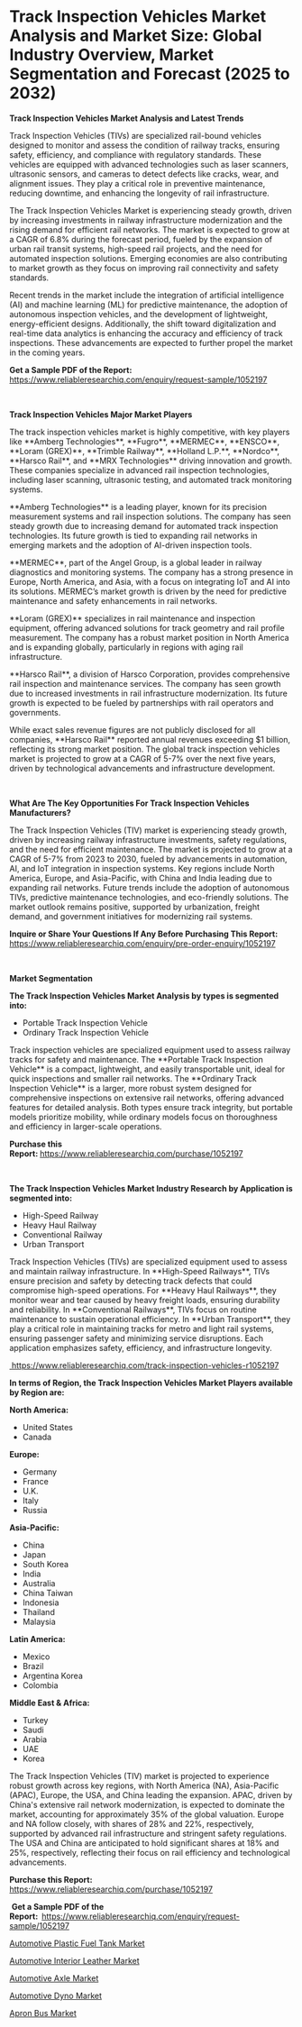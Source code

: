 <p><h1>Track Inspection Vehicles Market Analysis and Market Size: Global Industry Overview, Market Segmentation and Forecast (2025 to 2032)</h1></p><p><strong>Track Inspection Vehicles Market Analysis and Latest Trends</strong></p>
<p><p>Track Inspection Vehicles (TIVs) are specialized rail-bound vehicles designed to monitor and assess the condition of railway tracks, ensuring safety, efficiency, and compliance with regulatory standards. These vehicles are equipped with advanced technologies such as laser scanners, ultrasonic sensors, and cameras to detect defects like cracks, wear, and alignment issues. They play a critical role in preventive maintenance, reducing downtime, and enhancing the longevity of rail infrastructure.</p><p>The Track Inspection Vehicles Market is experiencing steady growth, driven by increasing investments in railway infrastructure modernization and the rising demand for efficient rail networks. The market is expected to grow at a CAGR of 6.8% during the forecast period, fueled by the expansion of urban rail transit systems, high-speed rail projects, and the need for automated inspection solutions. Emerging economies are also contributing to market growth as they focus on improving rail connectivity and safety standards.</p><p>Recent trends in the market include the integration of artificial intelligence (AI) and machine learning (ML) for predictive maintenance, the adoption of autonomous inspection vehicles, and the development of lightweight, energy-efficient designs. Additionally, the shift toward digitalization and real-time data analytics is enhancing the accuracy and efficiency of track inspections. These advancements are expected to further propel the market in the coming years.</p></p>
<p><strong>Get a Sample PDF of the Report:&nbsp;</strong> <a href="https://www.reliableresearchiq.com/enquiry/request-sample/1052197?utm_campaign=1870&utm_medium=2&utm_source=Github&utm_content=ia&utm_term=23012025&utm_id=track-inspection-vehicles">https://www.reliableresearchiq.com/enquiry/request-sample/1052197</a></p>
<p>&nbsp;</p>
<p><strong>Track Inspection Vehicles Major Market Players</strong></p>
<p><p>The track inspection vehicles market is highly competitive, with key players like **Amberg Technologies**, **Fugro**, **MERMEC**, **ENSCO**, **Loram (GREX)**, **Trimble Railway**, **Holland L.P.**, **Nordco**, **Harsco Rail**, and **MRX Technologies** driving innovation and growth. These companies specialize in advanced rail inspection technologies, including laser scanning, ultrasonic testing, and automated track monitoring systems.</p><p>**Amberg Technologies** is a leading player, known for its precision measurement systems and rail inspection solutions. The company has seen steady growth due to increasing demand for automated track inspection technologies. Its future growth is tied to expanding rail networks in emerging markets and the adoption of AI-driven inspection tools.</p><p>**MERMEC**, part of the Angel Group, is a global leader in railway diagnostics and monitoring systems. The company has a strong presence in Europe, North America, and Asia, with a focus on integrating IoT and AI into its solutions. MERMEC’s market growth is driven by the need for predictive maintenance and safety enhancements in rail networks.</p><p>**Loram (GREX)** specializes in rail maintenance and inspection equipment, offering advanced solutions for track geometry and rail profile measurement. The company has a robust market position in North America and is expanding globally, particularly in regions with aging rail infrastructure.</p><p>**Harsco Rail**, a division of Harsco Corporation, provides comprehensive rail inspection and maintenance services. The company has seen growth due to increased investments in rail infrastructure modernization. Its future growth is expected to be fueled by partnerships with rail operators and governments.</p><p>While exact sales revenue figures are not publicly disclosed for all companies, **Harsco Rail** reported annual revenues exceeding $1 billion, reflecting its strong market position. The global track inspection vehicles market is projected to grow at a CAGR of 5-7% over the next five years, driven by technological advancements and infrastructure development.</p></p>
<p>&nbsp;</p>
<p><strong>What Are The Key Opportunities For Track Inspection Vehicles Manufacturers?</strong></p>
<p><p>The Track Inspection Vehicles (TIV) market is experiencing steady growth, driven by increasing railway infrastructure investments, safety regulations, and the need for efficient maintenance. The market is projected to grow at a CAGR of 5-7% from 2023 to 2030, fueled by advancements in automation, AI, and IoT integration in inspection systems. Key regions include North America, Europe, and Asia-Pacific, with China and India leading due to expanding rail networks. Future trends include the adoption of autonomous TIVs, predictive maintenance technologies, and eco-friendly solutions. The market outlook remains positive, supported by urbanization, freight demand, and government initiatives for modernizing rail systems.</p></p>
<p><strong>Inquire or Share Your Questions If Any Before Purchasing This Report:</strong> <a href="https://www.reliableresearchiq.com/enquiry/pre-order-enquiry/1052197?utm_campaign=1870&utm_medium=2&utm_source=Github&utm_content=ia&utm_term=23012025&utm_id=track-inspection-vehicles">https://www.reliableresearchiq.com/enquiry/pre-order-enquiry/1052197</a></p>
<p>&nbsp;</p>
<p><strong>Market Segmentation</strong></p>
<p><strong>The Track Inspection Vehicles Market Analysis by types is segmented into:</strong></p>
<p><ul><li>Portable Track Inspection Vehicle</li><li>Ordinary Track Inspection Vehicle</li></ul></p>
<p><p>Track inspection vehicles are specialized equipment used to assess railway tracks for safety and maintenance. The **Portable Track Inspection Vehicle** is a compact, lightweight, and easily transportable unit, ideal for quick inspections and smaller rail networks. The **Ordinary Track Inspection Vehicle** is a larger, more robust system designed for comprehensive inspections on extensive rail networks, offering advanced features for detailed analysis. Both types ensure track integrity, but portable models prioritize mobility, while ordinary models focus on thoroughness and efficiency in larger-scale operations.</p></p>
<p><strong>Purchase this Report:&nbsp;</strong><a href="https://www.reliableresearchiq.com/purchase/1052197?utm_campaign=1870&utm_medium=2&utm_source=Github&utm_content=ia&utm_term=23012025&utm_id=track-inspection-vehicles">https://www.reliableresearchiq.com/purchase/1052197</a></p>
<p>&nbsp;</p>
<p><strong>The Track Inspection Vehicles Market Industry Research by Application is segmented into:</strong></p>
<p><ul><li>High-Speed Railway</li><li>Heavy Haul Railway</li><li>Conventional Railway</li><li>Urban Transport</li></ul></p>
<p><p>Track Inspection Vehicles (TIVs) are specialized equipment used to assess and maintain railway infrastructure. In **High-Speed Railways**, TIVs ensure precision and safety by detecting track defects that could compromise high-speed operations. For **Heavy Haul Railways**, they monitor wear and tear caused by heavy freight loads, ensuring durability and reliability. In **Conventional Railways**, TIVs focus on routine maintenance to sustain operational efficiency. In **Urban Transport**, they play a critical role in maintaining tracks for metro and light rail systems, ensuring passenger safety and minimizing service disruptions. Each application emphasizes safety, efficiency, and infrastructure longevity.</p></p>
<p><a href="https://www.reliableresearchiq.com/track-inspection-vehicles-r1052197?utm_campaign=1870&utm_medium=2&utm_source=Github&utm_content=ia&utm_term=23012025&utm_id=track-inspection-vehicles">&nbsp;https://www.reliableresearchiq.com/track-inspection-vehicles-r1052197</a></p>
<p><strong>In terms of Region, the Track Inspection Vehicles Market Players available by Region are:</strong></p>
<p>
    <p> <strong> North America: </strong>
        <ul>
            <li>United States</li>
            <li>Canada</li>
        </ul>
        </p> 
    <p> <strong> Europe: </strong>
        <ul>
            <li>Germany</li>
            <li>France</li>
            <li>U.K.</li>
            <li>Italy</li>
            <li>Russia</li>
        </ul>
        </p> 
    <p> <strong> Asia-Pacific: </strong>
        <ul>
            <li>China</li>
            <li>Japan</li>
            <li>South Korea</li>
            <li>India</li>
            <li>Australia</li>
            <li>China Taiwan</li>
            <li>Indonesia</li>
            <li>Thailand</li>
            <li>Malaysia</li>
        </ul>
        </p> 
    <p> <strong> Latin America: </strong>
        <ul>
            <li>Mexico</li>
            <li>Brazil</li>
            <li>Argentina Korea</li>
            <li>Colombia</li>
        </ul>
        </p> 
    <p> <strong> Middle East & Africa: </strong>
        <ul>
            <li>Turkey</li>
            <li>Saudi</li>
            <li>Arabia</li>
            <li>UAE</li>
            <li>Korea</li>
        </ul>
    </p>
    </p>
<p><p>The Track Inspection Vehicles (TIV) market is projected to experience robust growth across key regions, with North America (NA), Asia-Pacific (APAC), Europe, the USA, and China leading the expansion. APAC, driven by China's extensive rail network modernization, is expected to dominate the market, accounting for approximately 35% of the global valuation. Europe and NA follow closely, with shares of 28% and 22%, respectively, supported by advanced rail infrastructure and stringent safety regulations. The USA and China are anticipated to hold significant shares at 18% and 25%, respectively, reflecting their focus on rail efficiency and technological advancements.</p></p>
<p><strong>Purchase this Report: </strong><a href="https://www.reliableresearchiq.com/purchase/1052197?utm_campaign=1870&utm_medium=2&utm_source=Github&utm_content=ia&utm_term=23012025&utm_id=track-inspection-vehicles">https://www.reliableresearchiq.com/purchase/1052197</a></p>
<p>&nbsp;<strong>Get a Sample PDF of the Report:&nbsp;&nbsp;</strong><a href="https://www.reliableresearchiq.com/enquiry/request-sample/1052197?utm_campaign=1870&utm_medium=2&utm_source=Github&utm_content=ia&utm_term=23012025&utm_id=track-inspection-vehicles">https://www.reliableresearchiq.com/enquiry/request-sample/1052197</a></p>
<p><strong></strong></p>
<p><p><a href="https://github.com/toldenargelia86/Market-Research-Report-List-1/blob/main/automotive-plastic-fuel-tank-market.md?utm_campaign=1870&utm_medium=2&utm_source=Github&utm_content=ia&utm_term=23012025&utm_id=track-inspection-vehicles">Automotive Plastic Fuel Tank Market</a></p><p><a href="https://github.com/tashiafun920/Market-Research-Report-List-1/blob/main/automotive-interior-leather-market.md?utm_campaign=1870&utm_medium=2&utm_source=Github&utm_content=ia&utm_term=23012025&utm_id=track-inspection-vehicles">Automotive Interior Leather Market</a></p><p><a href="https://github.com/PeterParrish5/Market-Research-Report-List-7/blob/main/automotive-axle-market.md?utm_campaign=1870&utm_medium=2&utm_source=Github&utm_content=ia&utm_term=23012025&utm_id=track-inspection-vehicles">Automotive Axle Market</a></p><p><a href="https://github.com/lessielawlis/Market-Research-Report-List-1/blob/main/automotive-dyno-market.md?utm_campaign=1870&utm_medium=2&utm_source=Github&utm_content=ia&utm_term=23012025&utm_id=track-inspection-vehicles">Automotive Dyno Market</a></p><p><a href="https://github.com/wileonie19657/Market-Research-Report-List-1/blob/main/apron-bus-market.md?utm_campaign=1870&utm_medium=2&utm_source=Github&utm_content=ia&utm_term=23012025&utm_id=track-inspection-vehicles">Apron Bus Market</a></p></p>